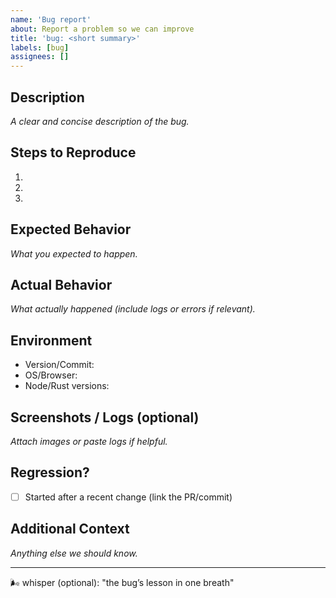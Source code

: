 ```yaml
---
name: 'Bug report'
about: Report a problem so we can improve
title: 'bug: <short summary>'
labels: [bug]
assignees: []
---
```


## Description

_A clear and concise description of the bug._

## Steps to Reproduce

1.
2.
3.

## Expected Behavior

_What you expected to happen._

## Actual Behavior

_What actually happened (include logs or errors if relevant)._

## Environment

- Version/Commit:
- OS/Browser:
- Node/Rust versions:

## Screenshots / Logs (optional)

_Attach images or paste logs if helpful._

## Regression?

- [ ] Started after a recent change (link the PR/commit)

## Additional Context

_Anything else we should know._

---

🌬 whisper (optional): "the bug’s lesson in one breath"
